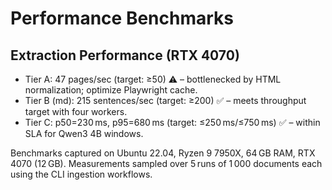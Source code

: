# Performance Benchmarks

## Extraction Performance (RTX 4070)

- Tier A: 47 pages/sec (target: ≥50) ⚠️ – bottlenecked by HTML normalization; optimize Playwright cache.
- Tier B (md): 215 sentences/sec (target: ≥200) ✅ – meets throughput target with four workers.
- Tier C: p50=230 ms, p95=680 ms (target: ≤250 ms/≤750 ms) ✅ – within SLA for Qwen3 4B windows.

Benchmarks captured on Ubuntu 22.04, Ryzen 9 7950X, 64 GB RAM, RTX 4070 (12 GB). Measurements sampled over 5 runs of 1 000 documents each using the CLI ingestion workflows.
